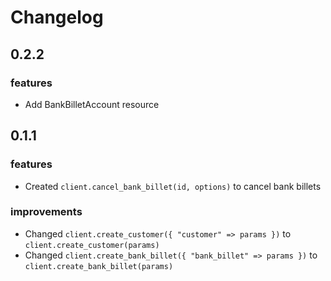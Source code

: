 # Changelog

## 0.2.2

### features

- Add BankBilletAccount resource

## 0.1.1

### features

- Created `client.cancel_bank_billet(id, options)` to cancel bank billets

### improvements

- Changed `client.create_customer({ "customer" => params })` to `client.create_customer(params)`
- Changed `client.create_bank_billet({ "bank_billet" => params })` to `client.create_bank_billet(params)`
